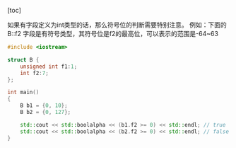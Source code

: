 [toc]

如果有字段定义为int类型的话，那么符号位的判断需要特别注意。
例如：下面的 B::f2 字段是有符号类型，其符号位是f2的最高位，可以表示的范围是-64~63

```cpp
#include <iostream>

struct B {
    unsigned int f1:1;
    int f2:7;
};

int main()
{
    B b1 = {0, 10};
    B b2 = {0, 127};

    std::cout << std::boolalpha << (b1.f2 >= 0) << std::endl; // true
    std::cout << std::boolalpha << (b2.f2 >= 0) << std::endl; // false
}
```
